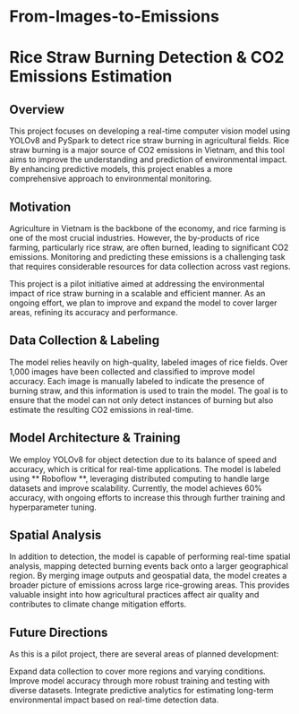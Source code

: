 # From-Images-to-Emissions
# Rice Straw Burning Detection & CO2 Emissions Estimation
## Overview
This project focuses on developing a real-time computer vision model using YOLOv8 and PySpark to detect rice straw burning in agricultural fields. Rice straw burning is a major source of CO2 emissions in Vietnam, and this tool aims to improve the understanding and prediction of environmental impact. By enhancing predictive models, this project enables a more comprehensive approach to environmental monitoring.

## Motivation
Agriculture in Vietnam is the backbone of the economy, and rice farming is one of the most crucial industries. However, the by-products of rice farming, particularly rice straw, are often burned, leading to significant CO2 emissions. Monitoring and predicting these emissions is a challenging task that requires considerable resources for data collection across vast regions.

This project is a pilot initiative aimed at addressing the environmental impact of rice straw burning in a scalable and efficient manner. As an ongoing effort, we plan to improve and expand the model to cover larger areas, refining its accuracy and performance.

## Data Collection & Labeling
The model relies heavily on high-quality, labeled images of rice fields. Over 1,000 images have been collected and classified to improve model accuracy. Each image is manually labeled to indicate the presence of burning straw, and this information is used to train the model. The goal is to ensure that the model can not only detect instances of burning but also estimate the resulting CO2 emissions in real-time.

## Model Architecture & Training
We employ YOLOv8 for object detection due to its balance of speed and accuracy, which is critical for real-time applications. The model is labeled using ** Roboflow **, leveraging distributed computing to handle large datasets and improve scalability. Currently, the model achieves 60% accuracy, with ongoing efforts to increase this through further training and hyperparameter tuning.

## Spatial Analysis
In addition to detection, the model is capable of performing real-time spatial analysis, mapping detected burning events back onto a larger geographical region. By merging image outputs and geospatial data, the model creates a broader picture of emissions across large rice-growing areas. This provides valuable insight into how agricultural practices affect air quality and contributes to climate change mitigation efforts.

## Future Directions
As this is a pilot project, there are several areas of planned development:

Expand data collection to cover more regions and varying conditions.
Improve model accuracy through more robust training and testing with diverse datasets.
Integrate predictive analytics for estimating long-term environmental impact based on real-time detection data.
